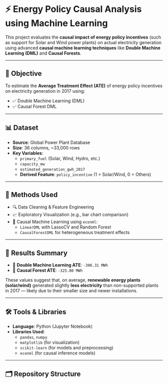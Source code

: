 # ⚡ Energy Policy Causal Analysis using Machine Learning

This project evaluates the **causal impact of energy policy incentives** (such as support for Solar and Wind power plants) on actual electricity generation using advanced **causal machine learning techniques** like **Double Machine Learning (DML)** and **Causal Forests**.

---

## 🎯 Objective

To estimate the **Average Treatment Effect (ATE)** of energy policy incentives on electricity generation in 2017 using:
- ✅ Double Machine Learning (DML)
- ✅ Causal Forest DML

---

## 📊 Dataset

- **Source**: Global Power Plant Database
- **Size**: 36 columns, ~33,000 rows
- **Key Variables**:
  - `primary_fuel` (Solar, Wind, Hydro, etc.)
  - `capacity_mw`
  - `estimated_generation_gwh_2017`
  - **Derived Feature**: `policy_incentive` (1 = Solar/Wind, 0 = Others)

---

## 🧠 Methods Used

- 🔍 Data Cleaning & Feature Engineering
- 📈 Exploratory Visualization (e.g., bar chart comparison)
- 🤖 Causal Machine Learning using `econml`:
  - `LinearDML` with LassoCV and Random Forest
  - `CausalForestDML` for heterogeneous treatment effects

---

## 🧪 Results Summary

- 📌 **Double Machine Learning ATE**: `-306.31 MWh`
- 📌 **Causal Forest ATE**: `-325.80 MWh`

These values suggest that, on average, **renewable energy plants (solar/wind)** generated slightly **less electricity** than non-supported plants in 2017 — likely due to their smaller size and newer installations.

---

## 🛠️ Tools & Libraries

- **Language**: Python (Jupyter Notebook)
- **Libraries Used**:
  - `pandas`, `numpy`
  - `matplotlib` (for visualization)
  - `scikit-learn` (for models and preprocessing)
  - `econml` (for causal inference models)

---

## 🗂️ Repository Structure


